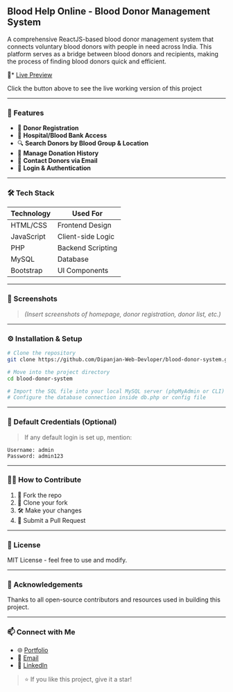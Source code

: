 ## Blood Help Online - Blood Donor Management System

A comprehensive ReactJS-based blood donor management system that connects voluntary blood donors with people in need across India. This platform serves as a bridge between blood donors and recipients, making the process of finding blood donors quick and efficient.

🔴* [Live Preview](https://jnkhpwrg.manus.space/)

Click the button above to see the live working version of this project



---

### 🚀 Features

* 👤 **Donor Registration**
* 🏥 **Hospital/Blood Bank Access**
* 🔍 **Search Donors by Blood Group & Location**
* 📅 **Manage Donation History**
* 📧 **Contact Donors via Email**
* 🔐 **Login & Authentication**

---

### 🛠️ Tech Stack

| Technology | Used For          |
| ---------- | ----------------- |
| HTML/CSS   | Frontend Design   |
| JavaScript | Client-side Logic |
| PHP        | Backend Scripting |
| MySQL      | Database          |
| Bootstrap  | UI Components     |

---

### 📸 Screenshots

> *(Insert screenshots of homepage, donor registration, donor list, etc.)*

---

### ⚙️ Installation & Setup

```bash
# Clone the repository
git clone https://github.com/Dipanjan-Web-Devloper/blood-donor-system.git

# Move into the project directory
cd blood-donor-system

# Import the SQL file into your local MySQL server (phpMyAdmin or CLI)
# Configure the database connection inside db.php or config file
```

---

### 🔑 Default Credentials (Optional)

> If any default login is set up, mention:

```
Username: admin
Password: admin123
```

---

### 🙋‍♂️ How to Contribute

1. 🍴 Fork the repo
2. 👯 Clone your fork
3. 🛠️ Make your changes
4. 📩 Submit a Pull Request

---

### 📄 License

MIT License - feel free to use and modify.

---

### 🙌 Acknowledgements

Thanks to all open-source contributors and resources used in building this project.

---

### 📫 Connect with Me

* 🌐 [Portfolio](http://dipanjandas.site/)
* 📧 [Email](mailto:dipanjandasdev3@gmail.com)
* 💼 [LinkedIn](https://www.linkedin.com/in/dipanjandas)

> ⭐ If you like this project, give it a star!
